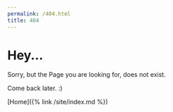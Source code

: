 ```yaml
---
permalink: /404.html
title: 404
---
```


# Hey...

Sorry, but the Page you are looking for, does not exist.

Come back later. :)

[Home]({% link /site/index.md %})